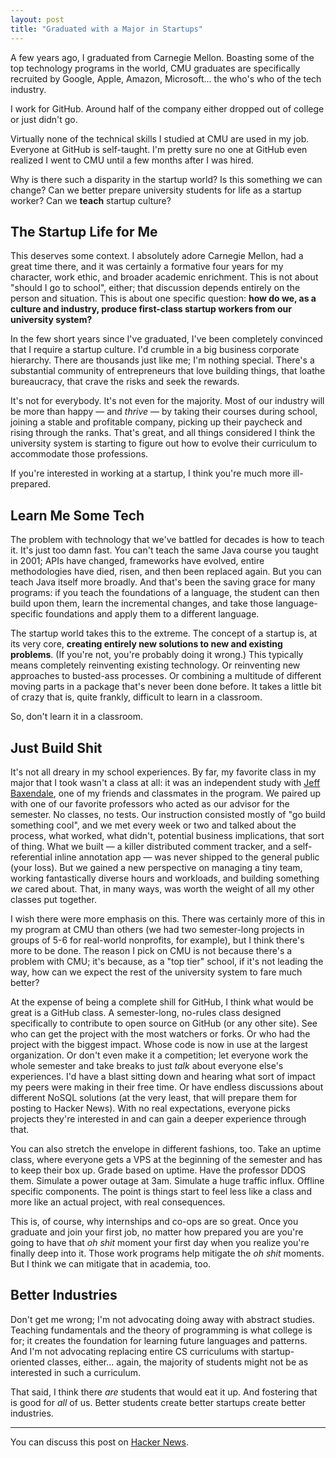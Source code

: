 ```yaml
---
layout: post
title: "Graduated with a Major in Startups"
---
```


A few years ago, I graduated from Carnegie Mellon. Boasting some of the top
technology programs in the world, CMU graduates are specifically recruited by
Google, Apple, Amazon, Microsoft... the who's who of the tech industry.

I work for GitHub. Around half of the company either dropped out of college or
just didn't go.

Virtually none of the technical skills I studied at CMU are used in my job.
Everyone at GitHub is self-taught. I'm pretty sure no one at GitHub even
realized I went to CMU until a few months after I was hired.

Why is there such a disparity in the startup world? Is this something we can
change? Can we better prepare university students for life as a startup worker?
Can we **teach** startup culture?

## The Startup Life for Me

This deserves some context. I absolutely adore Carnegie Mellon, had a great
time there, and it was certainly a formative four years for my character, work
ethic, and broader academic enrichment. This is not about "should I go to
school", either; that discussion depends entirely on the person and situation.
This is about one specific question: **how do we, as a culture and industry,
produce first-class startup workers from our university system?**

In the few short years since I've graduated, I've been completely convinced
that I require a startup culture. I'd crumble in a big business corporate
hierarchy. There are thousands just like me; I'm nothing special. There's a
substantial community of entrepreneurs that love building things, that loathe
bureaucracy, that crave the risks and seek the rewards.

It's not for everybody. It's not even for the majority. Most of our industry
will be more than happy — and *thrive* — by taking their courses during school,
joining a stable and profitable company, picking up their paycheck and rising
through the ranks. That's great, and all things considered I think the
university system is starting to figure out how to evolve their curriculum to
accommodate those professions. 

If you're interested in working at a startup, I think you're much more
ill-prepared.

## Learn Me Some Tech

The problem with technology that we've battled for decades is how to teach it.
It's just too damn fast. You can't teach the same Java course you taught in
2001; APIs have changed, frameworks have evolved, entire methodologies have
died, risen, and then been replaced again. But you can teach Java itself more
broadly. And that's been the saving grace for many programs: if you teach the
foundations of a language, the student can then build upon them, learn the
incremental changes, and take those language-specific foundations and apply
them to a different language.

The startup world takes this to the extreme. The concept of a startup is, at
its very core, **creating entirely new solutions to new and existing
problems**. (If you're not, you're probably doing it wrong.) This typically
means completely reinventing existing technology. Or reinventing new approaches
to busted-ass processes. Or combining a multitude of different moving parts in
a package that's never been done before. It takes a little bit of crazy that
is, quite frankly, difficult to learn in a classroom.

So, don't learn it in a classroom.

## Just Build Shit

It's not all dreary in my school experiences. By far, my favorite class in my
major that I took wasn't a class at all: it was an independent study with [Jeff
Baxendale](http://twitter.com/jeffbax), one of my friends and classmates in the
program. We paired up with one of our favorite professors who acted as our
advisor for the semester. No classes, no tests. Our instruction consisted
mostly of "go build something cool", and we met every week or two and talked
about the process, what worked, what didn't, potential business implications,
that sort of thing. What we built — a killer distributed comment tracker, and a
self-referential inline annotation app — was never shipped to the general
public (your loss). But we gained a new perspective on managing a tiny team,
working fantastically diverse hours and workloads, and building something *we*
cared about. That, in many ways, was worth the weight of all my other classes
put together.

I wish there were more emphasis on this. There was certainly more of this in my
program at CMU than others (we had two semester-long projects in groups of 5-6
for real-world nonprofits, for example), but I think there's more to be done. 
The reason I pick on CMU is not because there's a problem with CMU; it's 
because, as a "top tier" school, if it's not leading the way, how can we expect
the rest of the university system to fare much better?

At the expense of being a complete shill for GitHub, I think what would be
great is a GitHub class. A semester-long, no-rules class designed specifically
to contribute to open source on GitHub (or any other site). See who can get the
project with the most watchers or forks. Or who had the project with the
biggest impact. Whose code is now in use at the largest organization. Or don't
even make it a competition; let everyone work the whole semester and take
breaks to just *talk* about everyone else's experiences. I'd have a blast
sitting down and hearing what sort of impact my peers were making in their free
time. Or have endless discussions about different NoSQL solutions (at the very
least, that will prepare them for posting to Hacker News). With no real
expectations, everyone picks projects they're interested in and can gain a
deeper experience through that.

You can also stretch the envelope in different fashions, too. Take an uptime
class, where everyone gets a VPS at the beginning of the semester and has to
keep their box up. Grade based on uptime. Have the professor DDOS them.
Simulate a power outage at 3am. Simulate a huge traffic influx. Offline
specific components. The point is things start to feel less like a class and
more like an actual project, with real consequences.

This is, of course, why internships and co-ops are so great. Once you graduate
and join your first job, no matter how prepared you are you're going to have
that *oh shit* moment your first day when you realize you're finally deep into
it. Those work programs help mitigate the *oh shit* moments. But I think we can
mitigate that in academia, too.

## Better Industries

Don't get me wrong; I'm not advocating doing away with abstract studies.
Teaching fundamentals and the theory of programming is what college is for;  it
creates the foundation for learning future languages and patterns. And I'm not
advocating replacing entire CS curriculums with startup-oriented classes,
either... again, the majority of students might not be as interested in such a
curriculum.

That said, I think there *are* students that would eat it up. And fostering
that is good for *all* of us. Better students create better startups create
better industries.

- - -

You can discuss this post on [Hacker News](http://news.ycombinator.com/item?id=2190422).
